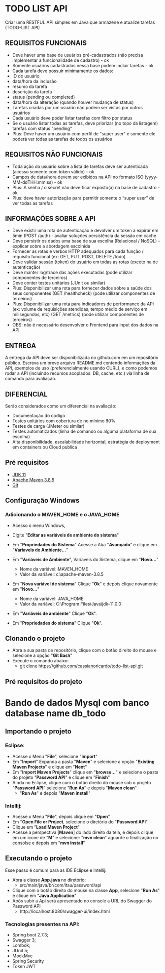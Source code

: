 # TODO LIST API

Criar uma RESTFUL API simples em Java que armazene e atualize tarefas (TODO-LIST API)

## REQUISITOS FUNCIONAIS

- Deve haver uma base de usuários pré-cadastrados (não precisa implementar a funcionalidade de cadastro) - ok
- Somente usuários cadastrados nessa base podem incluir tarefas - ok
- Cada tarefa deve possuir minimamente os dados:
 - ID do usuário
 - data/hora da inclusão
 - resumo da tarefa
 - descrição da tarefa
 - status (pending ou completed)
 - data/hora da alteração (quando houver mudança de status)
- Tarefas criadas por um usuário não podem ser vistas por outros usuários
- Cada usuário deve poder listar tarefas com filtro por status
- Se o usuário listar todas as tarefas, deve priorizar (no topo da listagem) tarefas com status "pending"
- Plus: Deve haver um usuário com perfil de "super user" e somente ele poderá ver todas as tarefas de todos os usuários

## REQUISITOS NÃO FUNCIONAIS

- Toda ação do usuário sobre a lista de tarefas deve ser autenticada (acesso somente com token válido) - ok
- Campos de data/hora devem ser exibidos na API no formato ISO (yyyy-MM-ddTHH:mm:ss) - ok
- Plus: A senha / o secret não deve ficar exposto(a) na base de cadastro - ok
- Plus: deve haver autorização para permitir somente o “super user” de ver todas as tarefas
 
## INFORMAÇÕES SOBRE A API

- Deve existir uma rota de autenticação e devolver um token a expirar em 5min (POST /auth) - avaliar soluções persistência da sessão em cache
- Deve persistir os dados uma base de sua escolha (Relacional / NoSQL) - explicar sobre a abordagem escolhida
- Fornecer as rotas e verbos HTTP adequados para cada função / requisito funcional (ex: GET, PUT, POST, DELETE /todo)
- Deve validar sessão (token) do usuário em todas as rotas (exceto na de autenticação)
- Deve manter log/trace das ações executadas (pode utilizar componentes de terceiros)
- Deve conter testes unitários (JUnit ou similar)
- Plus: Disponibilizar uma rota para fornecer dados sobre a saúde dos seus componentes (GET /healthcheck) (pode utilizar componentes de terceiros)
- Plus: Disponibilizar uma rota para indicadores de performance da API (ex: volume de requisições atendidas, tempo médio de serviço em milisegundos, etc) (GET /metrics) (pode utilizar componentes de terceiros)
- OBS: não é necessário desenvolver o Frontend para input dos dados na API

## ENTREGA

A entrega da API deve ser disponibilizada no github.com em um repositório público. Escreva um breve arquivo README.md contendo informações da API, exemplos de uso (preferencialmente usando CURL), e como podemos rodar a API (incluindo recursos acoplados: DB, cache, etc.) via linha de comando para avaliação.

## DIFERENCIAL

Serão considerados como um diferencial na avaliação:

- Documentação do código
- Testes unitários com cobertura de no mínimo 80%
- Testes de carga (JMeter ou similar)
- Testes automatizados (linha de comando ou alguma plataforma de sua escolha)
- Alta disponibilidade, escalabilidade horizontal, estratégia de deployment em containers ou Cloud publica

## Pré requisitos

- [JDK 11](https://www.oracle.com/java/technologies/javase-jdk11-downloads.html)
- [Apache Maven 3.8.5](https://dlcdn.apache.org/maven/maven-3/3.8.5/binaries/)
- [Git](https://git-scm.com/downloads)

## Configuração Windows

### Adicionando o MAVEN_HOME e o JAVA_HOME
- Acesso o menu Windows,
- Digite "**Editar as variáveis de ambiente do sistema**"
- Em "**Propriedades do Sistema**" Acesse a Aba "**Avançado**" e clique em "**Variaveis de Ambiente...**"
- Em "**Variáveis de Ambiente**", Variaveis do Sistema, clique em "**Novo...**"
  - Nome da variável: MAVEN_HOME
  - Valor da variável: c:\apache-maven-3.8.5

- Em "**Nova variável de sistema**" Clique "**Ok**" e depois clique novamente em "**Novo...**"

  - Nome da variável: JAVA_HOME
  - Valor da variável: C:\Program Files\Java\jdk-11.0.0
- Em "**Variáveis de ambiente**" Clique "**Ok**".
- Em "**Propriedades do sistema**" Clique "**Ok**".


## Clonando o projeto

- Abra a sua pasta de repositório, clique com o botão direito do mouse e selecione a opção "**Git Bash**"
- Execute o comando abaixo:
  - git clone https://github.com/cassianoricardo/todo-list-api.git

## Pré requisitos do projeto

# Bando de dados Mysql com banco database name db_todo

## Importando o projeto

### Eclipse:

- Acesse o Menu "**File**", selecione "**Import**"
- Em "**Import**" Expanda a pasta "**Maven**" e selecione a opção "**Existing Maven Projects**" e clique em "**Next**"
- Em "**Import Maven Projects**" clique em "**browse...**" e selecione o pasta do projeto "**Password API**" e clique em "**Finish**"
- Ainda no Eclipse, clique com o botão direito do mouse sob o projeto "**Password API**" selecione "**Run As**" e depois "**Maven clean**"
  - "**Run As**" e depois "**Maven install**"

### Intellij:

- Acesse o Menu "**File**", depois clique em "**Open**"
- Em "**Open File or Project**, selecione o diretório do "**Password API**"
- Clique em "**Load Maven Project**"
- Acesse a perspectiva [**Maven**] do lado direito da tela, e depois clique em um icone de "**M**" e selecione: "**mvn clean**" aguarde o finalização no consolse e depois em "**mvn install**"

## Executando o projeto

Esse passo é comum para as IDE Eclipse e Intellij:

- Abra a classe **App.java** no diretório:
  - src/main/java/br/com/itau/password/api
- Clique com o botão direito do mouse na classe **App**, selecione "**Run As**" e clique em "**Java Application**"
- Após subir a Api será apresentado no console a URL do Swagger do Password API
  - http://localhost:8080/swagger-ui/index.html

### Tecnologias presentes na API:

- Spring boot 2.7.3;
- Swagger 3;
- Lombok;
- JUnit 5;
- MockMvc
- Spring Security
- Token JWT